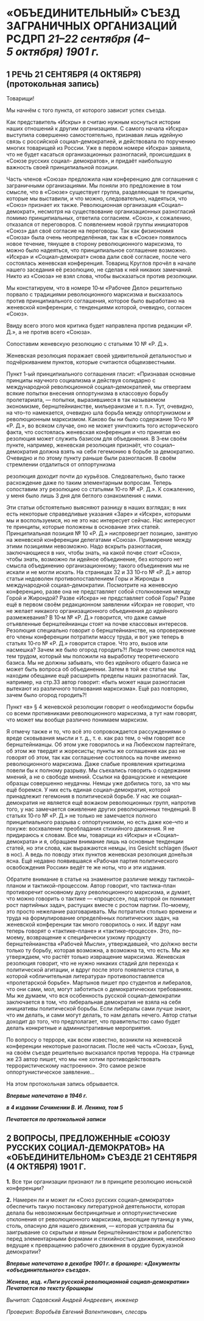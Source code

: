 # «ОБЪЕДИНИТЕЛЬНЫЙ» СЪЕЗД ЗАГРАНИЧНЫХ ОРГАНИЗАЦИЙ РСДРП _21–22 сентября (4–5 октября) 1901 г._

## 1 РЕЧЬ 21 СЕНТЯБРЯ (4 ОКТЯБРЯ) (протокольная запись)

Товарищи!

Мы начнём с того пункта, от которого зависит успех съезда.

Как представитель «Искры» я считаю нужным коснуться истории наших отношений к другим организациям. С самого начала «Искра» выступила совершенно самостоятельно, признавая лишь идейную связь с российской социал–демократией, и действовала по поручению многих товарищей из России. Уже в первом номере «Искра» заявила, что не будет касаться организационных разногласий, происшедших в «Союзе русских социал- демократов», и придаёт наибольшую важность своей принципиальной позиции.

Часть членов «Союза» предложила нам конференцию для соглашения с заграничными организациями. Мы поняли это предложение в том смысле, что в «Союзе» существует группа, разделяющая те принципы, которые мы выставили, и что можно, следовательно, надеяться, что «Союз» признает их также. Революционная организация «Социал–демократ», несмотря на существование организационных разногласий помимо принципиальных, ответила согласием. «Союз», к сожалению, отказался от переговоров. С появлением новой группы инициаторов «Союз» дал своё согласие на переговоры. Так как физиономия «Союза» была очень неопределённая, так как в «Союзе» появилось новое течение, тянущее в сторону революционного марксизма, то можно было надеяться, что принципиальное соглашение возможно. «Искра» и «Социал–демократ» снова дали своё согласие, после чего состоялась женевская конференция. Товарищ Круглов прочёл в начале нашего заседания её резолюцию, не сделав к ней никаких замечаний. Никто из «Союза» не взял слова, чтобы высказаться против резолюции.

Мы констатируем, что в номере 10‑м «Рабочее Дело» решительно порвало с традициями революционного марксизма и высказалось против принципиального соглашения, которое было выработано на женевской конференции, с тенденциями которой, очевидно, согласен «Союз».

Ввиду всего этого моя критика будет направлена против редакции «Р. Д.», а не против всего «Союза».

Сопоставим женевскую резолюцию с статьями 10 № «Р. Д.».

Женевская резолюция поражает своей удивительной детальностью и подчёркиванием пунктов, которые считаются общеизвестными.

Пункт 1-ый принципиального соглашения гласит: «Признавая основные принципы научного социализма и действуя солидарно с международной революционной социал–демократией, мы отвергаем всякие попытки внесения оппортунизма в классовую борьбу пролетариата, — попытки, выразившиеся в так называемом экономизме, бернштейнианстве, мильеранизме и т. п.». Тут, очевидно, на что–то намекается, очевидно шла борьба между оппортунизмом и революционным марксизмом. Каково бы ни было содержание 10‑го № «Р. Д.», во всяком случае, оно не может уничтожить того исторического факта, что состоялась женевская конференция и что принятая ею резолюция может служить базисом для объединения. В 3‑ем своём пункте, например, женевская резолюция признаёт, что социал–демократия должна взять на себя гегемонию в борьбе за демократию. Очевидно и по этому пункту раньше были разногласия. В своём стремлении отдалиться от оппортунизма

резолюция доходит почти до курьёзов. Следовательно, было также расхождение даже по таким элементарным вопросам. Теперь сопоставим эту резолюцию со статьями 10‑го № «Р. Д.». К сожалению, у меня было лишь 3 дня для беглого ознакомления с ними.

Эти статьи обстоятельно выясняют разницу в наших взглядах; в них есть некоторые справедливые указания «Заре» и «Искре», которыми мы и воспользуемся, но не это нас интересует сейчас. Нас интересуют те принципы, которые положены в основание этих статей. Принципиальная позиция № 10 «Р. Д.» ниспровергает позицию, занятую на женевской конференции делегатами «Союза». Примирение между этими позициями невозможно. Надо вскрыть разногласия, заключающиеся в них, чтобы знать, на какой почве стоит «Союз», чтобы знать, возможно ли идейное объединение, без которого нет смысла объединению организационному; такого объединения мы не искали и не могли искать. На страницах 32 и 33 10‑го № «Р. Д.» автор статьи недоволен противопоставлением Горы и Жиронды в международной социал–демократии. Посмотрите на женевскую конференцию, разве она не представляет собой столкновения между Горой и Жирондой? Разве «Искра» не представляет собой Горы? Разве ещё в первом своём редакционном заявлении «Искра» не говорит, что не желает никакого организационного объединения до идейного размежевания? В 10‑м № «Р. Д.» говорится, что даже самые отъявленные бернштейнианцы стоят на почве классовых интересов. Резолюция специально говорит о бернштейнианстве, на опровержение его члены конференции потратили массу труда, и вот уже теперь в статьях 10‑го № «Р. Д.» говорится старое. Что это, вызов или насмешка? Зачем же было огород городить?! Люди точно смеются над тем трудом, который мы положили на выработку теоретического базиса. Мы не должны забывать, что без идейного общего базиса не может быть вопроса об объединении. Затем в той же статье мы находим обещание ещё расширить пределы наших разногласий. Так, например, на стр.33 автор говорит: «быть может наши разногласия вытекают из различного толкования марксизма». Ещё раз повторяю, зачем было огород городить?!

Пункт «в» § 4 женевской резолюции говорит о необходимости борьбы со всеми противниками революционного марксизма, а тут нам говорят, что может мы вообще различно понимаем марксизм.

Я отмечу также и то, что всё это сопровождается рассуждениями о вреде сковывания мысли и т. д., т. е. как раз тем, о чём говорят все бернштейнианцы. Об этом уже говорилось и на Любекском партейтаге, об этом же твердят и жоресисты; пункты же соглашения как раз не говорят об этом, так как соглашение состоялось на почве именно революционного марксизма. Даже слабые проявления критицизма повели бы к полному разрыву. Мы съехались говорить о содержании мнений, а не о свободе мнений. Ссылки на французские и немецкие образцы совершенно неудачны. Немцы уже добились того, за что мы ещё боремся. У них есть единая социал–демократия, которой принадлежит гегемония в политической борьбе. У нас же социал–демократия не является ещё вожаком революционных групп, напротив того, у нас замечается оживление других революционных тенденций. В статьях 10‑го № «Р. Д.» не только не замечается полного принципиального разрыва с оппортунизмом, но есть даже кое–что и похуже: восхваление преобладания стихийного движения. Я не придираюсь к словам. Все мы, товарищи из «Искры» и «Социал–демократа» и я, обращаем внимание лишь на основные тенденции статей, но эти слова, как выражаются немцы, ins Gesicht schlagen (бьют в нос). А ведь по поводу этих пунктов женевская резолюция доне́льзя ясна. Ещё недавно появившаяся «Рабочая партия политического освобождения России» ведёт те же ноты, что и эти издания.

Обратите внимание в статье на знаменитое различие между тактикой–планом и тактикой–процессом. Автор говорит, что тактика–план противоречит основному духу революционного марксизма, и думает, что можно говорить о тактике — «процессе», под которой он понимает рост партийных задач, растущих вместе с ростом партии. По–моему, это просто нежелание разговаривать. Мы потратили столько времени и труда на формулирование определённых политических задач, на женевской конференции так много говорилось о них. И вдруг нам теперь говорят о «тактике–плане» и «тактике–процессе». Это, по–моему, возвращение к специфически узкому продукту бернштейнианства «Рабочей Мысли», утверждавшей, что до́лжно вести только ту борьбу, которая возможна, а возможна та, что есть. Мы же утверждаем, что растёт только извращение марксизма. Женевская резолюция говорит, что не нужно никаких стадий для перехода к политической агитации, и вдруг после этого появляется статья, в которой «обличительная литература» противопоставляется «пролетарской борьбе». Мартынов пишет про студентов и либералов, что они сами, мол, могут заботиться о демократических требованиях. Мы же думаем, что вся особенность русской социал–демократии заключается в том, что либеральная демократия не взяла на себя инициативы политической борьбы. Если либералы сами лучше знают, что им делать, и сами могут делать, то нам делать нечего. Автор статьи доходит до того, что предполагает, что правительство само будет делать конкретные и административные мероприятия.

По вопросу о терроре, как всем известно, возникли на женевской конференции некоторые разногласия. После неё часть «Союза», Бунд, на своём съезде решительно высказался против террора. На странице же 23 автор пишет, что мы «не хотим противодействовать террористическому настроению». Это самое резкое оппортунистическое заявление…

На этом протокольная запись обрывается.

**_Впервые напечатано в 1946 г._**

**_в 4 издании Сочинении В. И. Ленина, том 5_**

**_Печатается по протокольной записи_**

## 2 ВОПРОСЫ, ПРЕДЛОЖЕННЫЕ «СОЮЗУ РУССКИХ СОЦИАЛ-ДЕМОКРАТОВ» НА «ОБЪЕДИНИТЕЛЬНОМ» СЪЕЗДЕ 21 СЕНТЯБРЯ (4 ОКТЯБРЯ) 1901 Г.

**1.** Все три организации признают ли в принципе резолюцию июньской конференции?

**2.** Намерен ли и может ли «Союз русских социал–демократов» обеспечить такую постановку литературной деятельности, которая делала бы невозможным беспринципные и оппортунистические отклонения от революционного марксизма, вносящие путаницу в умы, столь, опасную для нашего движения, — которая устраняла бы заигрывание со скрытым и явным бернштейнианством и раболепство перед элементарными формами и стихийностью движения, неизбежно ведущие к превращению рабочего движения в орудие буржуазной демократии?

**_Впервые напечатано в декабре 1901 г. в брошюре: «Документы «объединительного» съезда»._**

**_Женева, изд. «Лиги русской революционной социал–демократии» Печатается по тексту брошюры_**

_Вычитал: Садовский Андрей Андреевич, инженер_

_Проверил: Воробьёв Евгений Валентинович, слесарь_